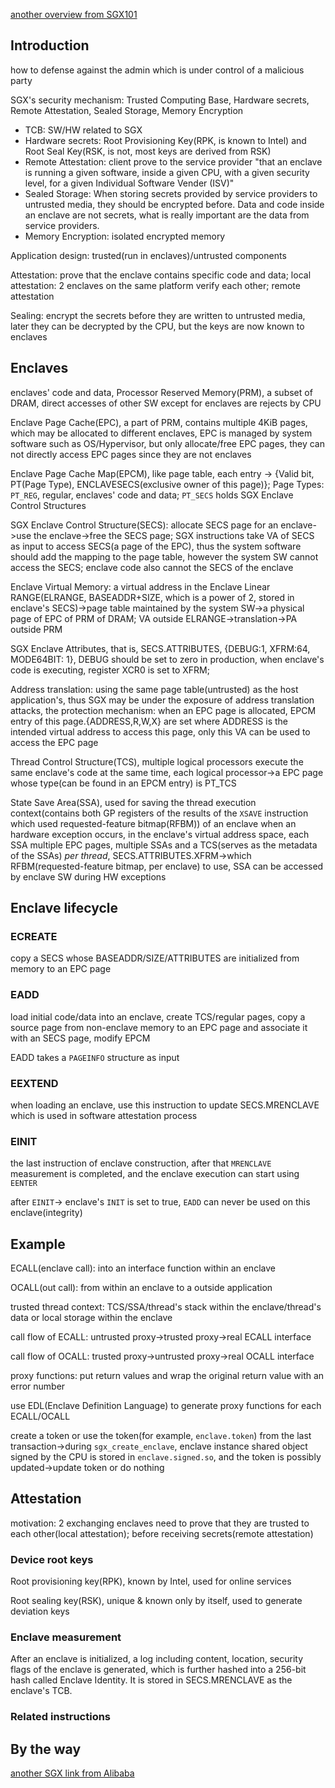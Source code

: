 [another overview from SGX101](https://sgx101.gitbook.io/sgx101/sgx-bootstrap/overview)

## Introduction

how to defense against the admin which is under control of a malicious party

SGX's security mechanism: Trusted Computing Base, Hardware secrets, Remote Attestation, Sealed Storage, Memory Encryption

* TCB: SW/HW related to SGX
* Hardware secrets: Root Provisioning Key(RPK, is known to Intel) and Root Seal Key(RSK, is not, most keys are derived from RSK)
* Remote Attestation: client prove to the service provider "that an enclave is running a given software, inside a given CPU, with a given security level, for a given Individual Software Vender (ISV)"
* Sealed Storage: When storing secrets provided by service providers to untrusted media, they should be encrypted before. Data and code inside an enclave are not secrets, what is really important are the data from service providers.
* Memory Encryption: isolated encrypted memory

Application design: trusted(run in enclaves)/untrusted components

Attestation: prove that the enclave contains specific code and data; local attestation: 2 enclaves on the same platform verify each other; remote attestation

Sealing: encrypt the secrets before they are written to untrusted media, later they can be decrypted by the CPU, but the keys are now known to enclaves

## Enclaves

enclaves' code and data, Processor Reserved Memory(PRM), a subset of DRAM, direct accesses of other SW except for enclaves are rejects by CPU

Enclave Page Cache(EPC), a part of PRM, contains multiple 4KiB pages, which may be allocated to different enclaves, EPC is managed by system software such as OS/Hypervisor, but only allocate/free EPC pages, they can not directly access EPC pages since they are not enclaves

Enclave Page Cache Map(EPCM), like page table, each entry -> {Valid bit, PT(Page Type), ENCLAVESECS(exclusive owner of this page)}; Page Types: `PT_REG`, regular, enclaves' code and data; `PT_SECS` holds SGX Enclave Control Structures

SGX Enclave Control Structure(SECS): allocate SECS page for an enclave->use the enclave->free the SECS page; SGX instructions take VA of SECS as input to access SECS(a page of the EPC), thus the system software should add the mapping to the page table, however the system SW cannot access the SECS; enclave code also cannot the SECS of the enclave

Enclave Virtual Memory: a virtual address in the Enclave Linear RANGE(ELRANGE, BASEADDR+SIZE, which is a power of 2, stored in enclave's SECS)->page table maintained by the system SW->a physical page of EPC of PRM of DRAM; VA outside ELRANGE->translation->PA outside PRM

SGX Enclave Attributes, that is, SECS.ATTRIBUTES, {DEBUG:1, XFRM:64, MODE64BIT: 1}, DEBUG should be set to zero in production, when enclave's code is executing, register XCR0 is set to XFRM;

Address translation: using the same page table(untrusted) as the host application's, thus SGX may be under the exposure of address translation attacks, the protection mechanism: when an EPC page is allocated, EPCM entry of this page.{ADDRESS,R,W,X} are set where ADDRESS is the intended virtual address to access this page, only this VA can be used to access the EPC page

Thread Control Structure(TCS), multiple logical processors execute the same enclave's code at the same time, each logical processor->a EPC page whose type(can be found in an EPCM entry) is PT_TCS

State Save Area(SSA), used for saving the thread execution context(contains both GP registers of the results of the `XSAVE` instruction which used requested-feature bitmap(RFBM)) of an enclave when an hardware exception occurs, in the enclave's virtual address space, each SSA multiple EPC pages, multiple SSAs and a TCS(serves as the metadata of the SSAs) *per thread*, SECS.ATTRIBUTES.XFRM->which RFBM(requested-feature bitmap, per enclave) to use, SSA can be accessed by enclave SW during HW exceptions

## Enclave lifecycle

### ECREATE

copy a SECS whose BASEADDR/SIZE/ATTRIBUTES are initialized from memory to an EPC page

### EADD

load initial code/data into an enclave, create TCS/regular pages, copy a source page from non-enclave memory to an EPC page and associate it with an SECS page, modify EPCM

EADD takes a `PAGEINFO` structure as input

### EEXTEND

when loading an enclave, use this instruction to update SECS.MRENCLAVE which is used in software attestation process

### EINIT

the last instruction of enclave construction, after that `MRENCLAVE` measurement is completed, and the enclave execution can start using `EENTER`

after `EINIT`-> enclave's `INIT` is set to true, `EADD` can never be used on this enclave(integrity)

## Example

ECALL(enclave call): into an interface function within an enclave

OCALL(out call): from within an enclave to a outside application

trusted thread context: TCS/SSA/thread's stack within the enclave/thread's data or local storage within the enclave

call flow of ECALL: untrusted proxy->trusted proxy->real ECALL interface

call flow of OCALL: trusted proxy->untrusted proxy->real OCALL interface

proxy functions: put return values and wrap the original return value with an error number

use EDL(Enclave Definition Language) to generate proxy functions for each ECALL/OCALL

create a token or use the token(for example, `enclave.token`) from the last transaction->during `sgx_create_enclave`, enclave instance shared object signed by the CPU is stored in `enclave.signed.so`, and the token is possibly updated->update token or do nothing

## Attestation

motivation: 2 exchanging enclaves need to prove that they are trusted to each other(local attestation); before receiving secrets(remote attestation)

### Device root keys

Root provisioning key(RPK), known by Intel, used for online services

Root sealing key(RSK), unique & known only by itself, used to generate deviation keys 

### Enclave measurement

After an enclave is initialized, a log including content, location, security flags of the enclave is generated, which is further hashed into a 256-bit hash called Enclave Identity. It is stored in SECS.MRENCLAVE as the enclave's TCB.

### Related instructions

## By the way

[another SGX link from Alibaba](https://help.aliyun.com/document_detail/164373.html)
